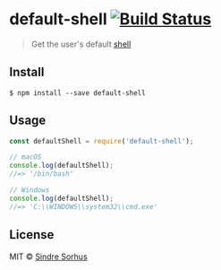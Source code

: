 # default-shell [![Build Status](https://travis-ci.org/sindresorhus/default-shell.svg?branch=master)](https://travis-ci.org/sindresorhus/default-shell)

> Get the user's default [shell](https://en.wikipedia.org/wiki/Shell_(computing))


## Install

```
$ npm install --save default-shell
```


## Usage

```js
const defaultShell = require('default-shell');

// macOS
console.log(defaultShell);
//=> '/bin/bash'

// Windows
console.log(defaultShell);
//=> 'C:\\WINDOWS\\system32\\cmd.exe'
```


## License

MIT © [Sindre Sorhus](https://sindresorhus.com)
